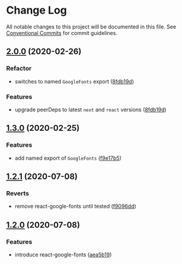 # Change Log

All notable changes to this project will be documented in this file.
See [Conventional Commits](https://conventionalcommits.org) for commit guidelines.

## [2.0.0](https://github.com/joe-bell/next-google-fonts/compare/v1.3.0...v2.0.0) (2020-02-26)

### Refactor

- switches to named `GoogleFonts` export ([8fdb19d](https://github.com/joe-bell/next-google-fonts/commit/8fdb19d78b58b3eceba8a2c5973b30bb4583ddd4))

### Features

- upgrade peerDeps to latest `next` and `react` versions ([8fdb19d](https://github.com/joe-bell/next-google-fonts/commit/8fdb19d78b58b3eceba8a2c5973b30bb4583ddd4))

## [1.3.0](https://github.com/joe-bell/next-google-fonts/compare/v1.2.1...v1.3.0) (2020-02-25)

### Features

- add named export of `GoogleFonts` ([f9e17b5](https://github.com/joe-bell/next-google-fonts/commit/f9e17b52d2cfd66ee3be5a1a1f77810b0d1fd77e))

## [1.2.1](https://github.com/joe-bell/next-google-fonts/compare/v1.2.0...v1.2.1) (2020-07-08)

### Reverts

- remove react-google-fonts until tested ([f9096dd](https://github.com/joe-bell/next-google-fonts/commit/f9096dd68d11aa10a473e007ae244b766d0f6c63))

## [1.2.0](https://github.com/joe-bell/next-google-fonts/compare/v1.1.0...v1.2.0) (2020-07-08)

### Features

- introduce react-google-fonts ([aea5b19](https://github.com/joe-bell/next-google-fonts/commit/aea5b198e1073a2be062515b964cc5850e853614))
